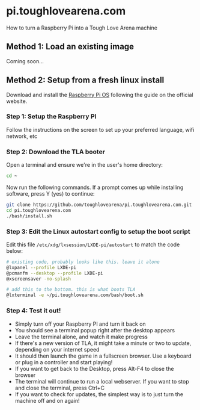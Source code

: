 # pi.toughlovearena.com

How to turn a Raspberry Pi into a Tough Love Arena machine

## Method 1: Load an existing image

Coming soon...

## Method 2: Setup from a fresh linux install

Download and install the [Raspberry Pi OS](https://www.raspberrypi.org/software/operating-systems/#raspberry-pi-os-32-bit) following the guide on the official website.

### Step 1: Setup the Raspberry PI

Follow the instructions on the screen to set up your preferred language, wifi network, etc

### Step 2: Download the TLA booter

Open a terminal and ensure we're in the user's home directory:

```bash
cd ~
```

Now run the following commands. If a prompt comes up while installing software, press Y (yes) to continue:

```bash
git clone https://github.com/toughlovearena/pi.toughlovearena.com.git
cd pi.toughlovearena.com
./bash/install.sh
```

### Step 3: Edit the Linux autostart config to setup the boot script

Edit this file `/etc/xdg/lxsession/LXDE-pi/autostart` to match the code below:

```bash
# existing code, probably looks like this. leave it alone
@lxpanel --profile LXDE-pi
@pcmanfm --desktop --profile LXDE-pi
@xscreensaver -no-splash

# add this to the bottom. this is what boots TLA
@lxterminal -e ~/pi.toughlovearena.com/bash/boot.sh
```

### Step 4: Test it out!

- Simply turn off your Raspberry PI and turn it back on
- You should see a terminal popup right after the desktop appears
- Leave the terminal alone, and watch it make progress
- If there's a new version of TLA, it might take a minute or two to update, depending on your internet speed
- It should then launch the game in a fullscreen browser. Use a keyboard or plug in a controller and start playing!
- If you want to get back to the Desktop, press Alt-F4 to close the browser
- The terminal will continue to run a local webserver. If you want to stop and close the terminal, press Ctrl+C
- If you want to check for updates, the simplest way is to just turn the machine off and on again!
